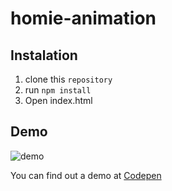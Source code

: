 # homie-animation

## Instalation
1. clone this `repository`
2. run `npm install`
3. Open index.html



## Demo

![demo](https://media.giphy.com/media/3oz8xEjxYNTB2mVOxy/giphy.gif)



You can find out a demo at [Codepen](https://media.giphy.com/media/3oz8xEjxYNTB2mVOxy/giphy.gif)

